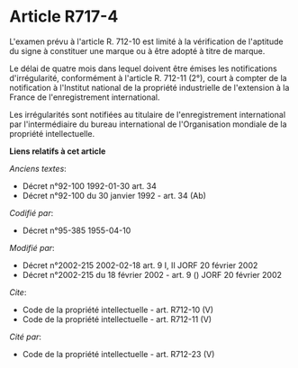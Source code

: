# Article R717-4

L'examen prévu à l'article R. 712-10 est limité à la vérification de l'aptitude du signe à constituer une marque ou à être
adopté à titre de marque. 

Le délai de quatre mois dans lequel doivent être émises les notifications d'irrégularité, conformément à l'article R. 712-11
(2°), court à compter de la notification à l'Institut national de la propriété industrielle de l'extension à la France de
l'enregistrement international. 

Les irrégularités sont notifiées au titulaire de l'enregistrement international par l'intermédiaire du bureau international
de l'Organisation mondiale de la propriété intellectuelle.

**Liens relatifs à cet article**

_Anciens textes_:

  - Décret n°92-100 1992-01-30 art. 34
  - Décret n°92-100 du 30 janvier 1992 - art. 34 (Ab)

_Codifié par_:

  - Décret n°95-385 1955-04-10

_Modifié par_:

  - Décret n°2002-215 2002-02-18 art. 9 I, II JORF 20 février 2002
  - Décret n°2002-215 du 18 février 2002 - art. 9 () JORF 20 février 2002

_Cite_:

  - Code de la propriété intellectuelle - art. R712-10 (V)
  - Code de la propriété intellectuelle - art. R712-11 (V)

_Cité par_:

  - Code de la propriété intellectuelle - art. R712-23 (V)
